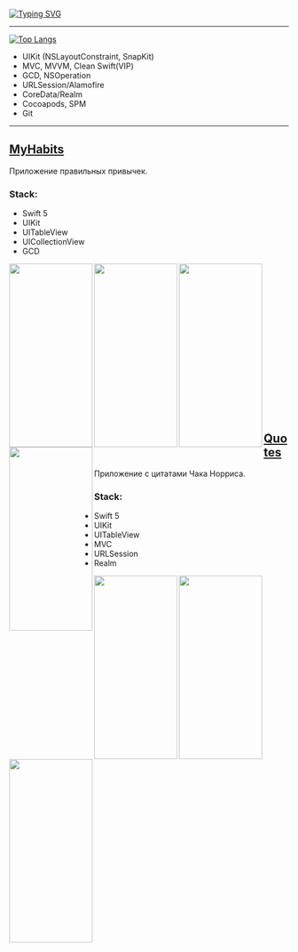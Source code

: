 <a href="https://git.io/typing-svg"><img src="https://readme-typing-svg.demolab.com?font=Fira+Code&size=25&pause=100&color=A264F7&width=435&lines=Hello%2C+I'm+Liz-Mary.+;I'm+IOS-developer" alt="Typing SVG" /></a>

---

[![Top Langs](https://github-readme-stats.vercel.app/api/top-langs/?username=MaybeRT-rt&layout=compact&theme=synthwave)](https://github.com/MaybeRT-rt/github-readme-stats)

* UIKit (NSLayoutConstraint, SnapKit)
* MVC, MVVM, Clean Swift(VIP)
* GCD, NSOperation
* URLSession/Alamofire
* CoreData/Realm
* Cocoapods, SPM
* Git
  
---

## [MyHabits](https://github.com/MaybeRT-rt/MyHabits/)

Приложение правильных привычек.

### Stack:
* Swift 5
* UIKit
* UITableView
* UICollectionView
* GCD

<img align="left" src="https://github.com/MaybeRT-rt/gif/blob/main/track.gif" width="150" height="330">
<img align="left" src="https://github.com/MaybeRT-rt/gif/blob/main/new.gif" width="150" height="330">
<img align="left" src="https://github.com/MaybeRT-rt/gif/blob/main/edit.gif" width="150" height="330"> 
<img align="left" src="https://github.com/MaybeRT-rt/gif/blob/main/remove.gif" width="150" height="330">


<br><br><br><br><br><br><br><br><br><br><br><br><br><br><br><br>

## [Quotes](https://github.com/MaybeRT-rt/Quotes/)

Приложение с цитатами Чака Норриса.

### Stack:

* Swift 5
* UIKit
* UITableView
* MVC
* URLSession
* Realm

<img align="left" src="https://github.com/MaybeRT-rt/gif/blob/main/Simulator-Screen-Recording-iPhone-13-Pro-Max-2023-10-30-at-19.26.03.gif" width="150" height="330">
<img align="left" src="https://github.com/MaybeRT-rt/gif/blob/main/Simulator-Screen-Recording-iPhone-13-Pro-Max-2023-10-30-at-19.26.03-2.gif" width="150" height="330">
<img align="left" src="https://github.com/MaybeRT-rt/gif/blob/main/Simulator-Screen-Recording-iPhone-13-Pro-Max-2023-10-30-at-19.26.03-3.gif" width="150" height="330">

